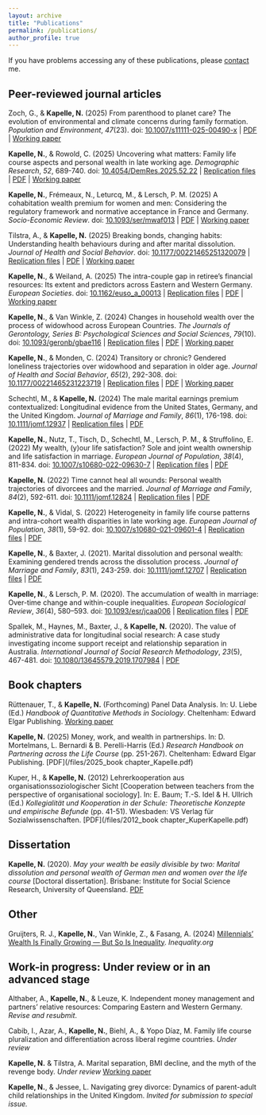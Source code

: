 ```yaml
---
layout: archive
title: "Publications"
permalink: /publications/
author_profile: true
---
```


If you have problems accessing any of these publications, please [contact](/contact) me.

## Peer-reviewed journal articles

Zoch, G., & **Kapelle, N.** (2025) From parenthood to planet care? The evolution of environmental and climate concerns during family formation. *Population and Environment*, *47*(23). doi: [10.1007/s11111-025-00490-x](https://link.springer.com/article/10.1007/s11111-025-00490-x#citeas) \| [PDF](/files/2025_PE_s11111-025-00490-x.pdf) \| [Working paper](https://osf.io/preprints/socarxiv/n4xwf_v4)

**Kapelle, N.**, & Rowold, C. (2025) Uncovering what matters: Family life course aspects and personal wealth in late working age. *Demographic Research*, *52*, 689-740. doi: [10.4054/DemRes.2025.52.22](https://www.demographic-research.org/articles/volume/52/22) \| [Replication files](https://osf.io/b9ya6/) \| [PDF](/files/2025_DR_10.4054DemRes.2025.52.22.pdf) \| [Working paper](https://osf.io/preprints/socarxiv/pucvt) 

**Kapelle, N.**, Frémeaux, N., Leturcq, M., & Lersch, P. M. (2025) A cohabitation wealth premium for women and men: Considering the regulatory framework and normative acceptance in France and Germany. *Socio-Economic Review*. doi: [10.1093/ser/mwaf013](https://academic.oup.com/ser/advance-article/doi/10.1093/ser/mwaf013/8078032?login=true) \| [PDF](/files/2025_SER_10.1093sermwaf013.pdf) \| [Working paper](https://osf.io/preprints/socarxiv/uz74e) 

Tilstra, A., & **Kapelle, N.** (2025) Breaking bonds, changing habits: Understanding health behaviours during and after marital dissolution. *Journal of Health and Social Behavior*. doi: [10.1177/00221465251320079](https://journals.sagepub.com/doi/10.1177/00221465251320079) \| [Replication files](https://osf.io/tk5z2/)  \| [PDF](/files/2025_JHSB_10.117700221465251320079.pdf) \| [Working paper](https://osf.io/preprints/socarxiv/h8w53)

**Kapelle, N.**, & Weiland, A. (2025) The intra-couple gap in retiree’s financial resources: Its extent and predictors across Eastern and Western Germany. *European Societies*. doi: [10.1162/euso_a_00013](https://direct.mit.edu/euso/article/doi/10.1162/euso_a_00013/125835) \| [Replication files](https://osf.io/auzm4/) \| [PDF](/files/2025_EUSO_10.1162euso_a_00013.pdf) \| [Working paper](https://osf.io/preprints/osf/ruyfp)

**Kapelle, N.**, & Van Winkle, Z. (2024) Changes in household wealth over the process of widowhood across European Countries. *The Journals of Gerontology, Series B: Psychological Sciences and Social Sciences*, *79*(10). doi: [10.1093/geronb/gbae116](https://doi.org/10.1093/geronb/gbae116) \| [Replication files](https://osf.io/gyc7f/) \| [PDF](/files/2024_JGSS_10.1093geronbgbae116.pdf) \| [Working paper](https://osf.io/preprints/socarxiv/davxs_v1) 

**Kapelle, N.**, & Monden, C. (2024) Transitory or chronic? Gendered loneliness trajectories over widowhood and separation in older age. *Journal of Health and Social Behavior*, *65*(2), 292-308. doi: [10.1177/00221465231223719](https://doi.org/10.1177/00221465231223719) \| [Replication files](https://osf.io/qnyh9/) \| [PDF](/files/2024_JHSB_10.117700221465231223719.pdf) \| [Working paper](https://osf.io/preprints/socarxiv/uqytc_v1) 

Schechtl, M., & **Kapelle, N.** (2024) The male marital earnings premium contextualized: Longitudinal evidence from the United States, Germany, and the United Kingdom. *Journal of Marriage and Family*, *86*(1), 176-198. doi: [10.1111/jomf.12937](https://onlinelibrary.wiley.com/doi/full/10.1111/jomf.12937) \| [Replication files](https://osf.io/uwq2z/) \| [PDF](/files/2023_JMF_jomf.12937.pdf)

**Kapelle, N.**, Nutz, T., Tisch, D., Schechtl, M., Lersch, P. M., & Struffolino, E. (2022) My wealth, (y)our life satisfaction? Sole and joint wealth ownership and life satisfaction in marriage. *European Journal of Population*, *38*(4), 811-834. doi: [10.1007/s10680-022-09630-7](http://dx.doi.org/10.1007/s10680-022-09630-7) \| [Replication files](https://osf.io/4mvxr/) \| [PDF](/files/2022_EJP_s10680-022-09630-7.pdf)

**Kapelle, N.** (2022) Time cannot heal all wounds: Personal wealth trajectories of divorcees and the married. *Journal of Marriage and Family*, *84*(2), 592-611. doi: [10.1111/jomf.12824](https://onlinelibrary.wiley.com/doi/full/10.1111/jomf.12824) \| [Replication files](https://osf.io/vhwsd/) \| [PDF](/files/2022_JMF_jomf.12824.pdf)

**Kapelle, N.**, & Vidal, S. (2022) Heterogeneity in family life course patterns and intra-cohort wealth disparities in late working age. *European Journal of Population*, *38*(1), 59-92. doi: [10.1007/s10680-021-09601-4](https://link.springer.com/article/10.1007/s10680-021-09601-4) \| [Replication files](https://osf.io/5vujc/) \| [PDF](/files/2022_EJP_s10680-021-09601-4.pdf)

**Kapelle, N.**, & Baxter, J. (2021). Marital dissolution and personal wealth: Examining gendered trends across the dissolution process. *Journal of Marriage and Family*, *83*(1), 243-259. doi: [10.1111/jomf.12707](https://onlinelibrary.wiley.com/doi/full/10.1111/jomf.12707) \| [Replication files](https://osf.io/qpm6t/) \| [PDF](/files/2021_JMF_jomf.12707.pdf)

**Kapelle, N.**, & Lersch, P. M. (2020). The accumulation of wealth in marriage: Over-time change and within-couple inequalities. *European Sociological Review*, *36*(4), 580–593. doi: [10.1093/esr/jcaa006](https://academic.oup.com/esr/article/36/4/580/5753972?login=false) \| [Replication files](https://osf.io/sg84a/) \| [PDF](/files/2020_ESR_jcaa006.pdf)

Spallek, M., Haynes, M., Baxter, J., & **Kapelle, N.** (2020). The value of administrative data for longitudinal social research: A case study investigating income support receipt and relationship separation in Australia. *International Journal of Social Research Methodology*, *23*(5), 467-481. doi: [10.1080/13645579.2019.1707984](https://www.tandfonline.com/doi/abs/10.1080/13645579.2019.1707984) \| [PDF](/files/2020_IJSRM_13645579.2019.1707984.pdf)

## Book chapters

Rüttenauer, T., & **Kapelle, N.** (Forthcoming) Panel Data Analysis. In: U. Liebe (Ed.) *Handbook of Quantitative Methods in Sociology*. Cheltenham: Edward Elgar Publishing. [Working paper](https://osf.io/preprints/socarxiv/3mfzq)

**Kapelle, N.** (2025) Money, work, and wealth in partnerships. In: D. Mortelmans, L. Bernardi & B. Perelli-Harris (Ed.) *Research Handbook on Partnering across the Life Course* (pp. 251-267). Cheltenham: Edward Elgar Publishing. [PDF](/files/2025_book chapter_Kapelle.pdf)

Kuper, H., & **Kapelle, N.** (2012) Lehrerkooperation aus organisationssoziologischer Sicht [Cooperation between teachers from the perspective of organisational sociology]. In: E. Baum; T.-S. Idel & H. Ullrich (Ed.) *Kollegialität und Kooperation in der Schule: Theoretische Konzepte und empirische Befunde* (pp. 41-51). Wiesbaden: VS Verlag für Sozialwissenschaften. [PDF](/files/2012_book chapter_KuperKapelle.pdf)

## Dissertation

**Kapelle, N.** (2020). *May your wealth be easily divisible by two: Marital dissolution and personal wealth of German men and women over the life course* [Doctoral dissertation]. Brisbane: Institute for Social Science Research, University of Queensland. [PDF](/files/phd_thesis.pdf)

## Other

Gruijters, R. J., **Kapelle, N.**, Van Winkle, Z., & Fasang, A. (2024) [Millennials’ Wealth Is Finally Growing — But So Is Inequality](https://inequality.org/research/generational-wealth-inequality/). *Inequality.org*  

## Work-in progress: Under review or in an advanced stage 

Althaber, A., **Kapelle, N.**, & Leuze, K. Independent money management and partners’ relative resources: Comparing Eastern and Western Germany. *Revise and resubmit*.

Cabib, I., Azar, A., **Kapelle, N.**, Biehl, A., & Yopo Díaz, M. Family life course pluralization and differentiation across liberal regime countries. *Under review*

**Kapelle, N.** & Tilstra, A. Marital separation, BMI decline, and the myth of the revenge body. *Under review* [Working paper](https://osf.io/preprints/socarxiv/hney5_v1)

**Kapelle, N.**, & Jessee, L. Navigating grey divorce: Dynamics of parent-adult child relationships in the United Kingdom. *Invited for submission to special issue.*

